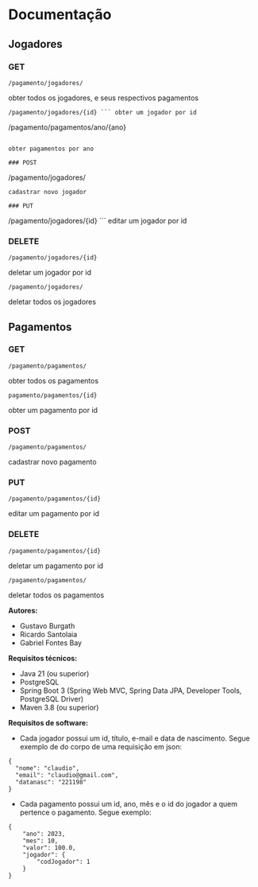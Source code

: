 # Documentação

## Jogadores

### GET
```
/pagamento/jogadores/ 
```
obter todos os jogadores, e seus respectivos pagamentos

```
/pagamento/jogadores/{id} ``` obter um jogador por id

```
/pagamento/pagamentos/ano/{ano} 
```

obter pagamentos por ano

### POST

``` 
/pagamento/jogadores/
```
cadastrar novo jogador

### PUT

``` 
/pagamento/jogadores/{id} ```
editar um jogador por id

### DELETE

```
/pagamento/jogadores/{id} 
```
deletar um jogador por id

```
/pagamento/jogadores/ 
```
deletar todos os jogadores

## Pagamentos

### GET

```
/pagamento/pagamentos/ 
```
obter todos os pagamentos

```
pagamento/pagamentos/{id} 
```
obter um pagamento por id

### POST

```
/pagamento/pagamentos/ 
```
cadastrar novo pagamento

### PUT

```
/pagamento/pagamentos/{id} 
```
editar um pagamento por id 

### DELETE

```
/pagamento/pagamentos/{id} 
```
deletar um pagamento por id

```
/pagamento/pagamentos/ 
```
deletar todos os pagamentos

**Autores:**  
- Gustavo Burgath  
- Ricardo Santolaia  
- Gabriel Fontes Bay

**Requisitos técnicos:**
- Java 21 (ou superior)
- PostgreSQL
- Spring Boot 3 (Spring Web MVC, Spring Data JPA, Developer Tools, PostgreSQL Driver)
- Maven 3.8 (ou superior)

**Requisitos de software:**
- Cada jogador possui um id, título, e-mail e data de nascimento. Segue exemplo de do corpo de uma requisição em json:
```exemplo do jogador:
{
  "nome": "claudio",
  "email": "claudio@gmail.com",
  "datanasc": "221198"
}
```
- Cada pagamento possui um id, ano, mês e o id do jogador a quem pertence o pagamento. Segue exemplo:
```
{
    "ano": 2023,
    "mes": 10,
    "valor": 100.0,
    "jogador": {
        "codJogador": 1
    }
}
```
